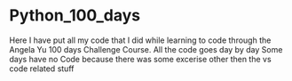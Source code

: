 # Python_100_days
Here I have put all my code that I did while learning to code through the Angela Yu 100 days Challenge Course.
All the code goes day by day 
Some days have no Code because there was some excerise other then the vs code related stuff

